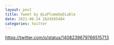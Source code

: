 ```yaml
--- 
layout: post 
title: Tweet by @LaPlumeDeDiable 
date: 2021-06-24 1624585484 
categories: twitter 
--- 
```

https://twitter.com/o/status/1408239679766515713